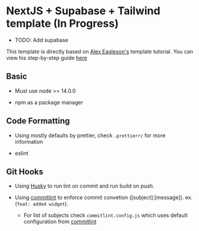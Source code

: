 # NextJS + Supabase + Tailwind template (In Progress)

- TODO: Add supabase

This template is directly based on [Alex Eagleson's](https://dev.to/alexeagleson/how-to-build-scalable-architecture-for-your-nextjs-project-2pb7) template tutorial. You can view his step-by-step guide [here](https://www.youtube.com/watch?v=Iu5aZDqZt8E)

## Basic

- Must use node >= 14.0.0

- npm as a package manager

## Code Formatting

- Using mostly defaults by prettier, check `.prettierrc` for more information

- eslint

## Git Hooks

- Using [Husky](https://typicode.github.io/husky/#/?id=automatic-recommended) to run lint on commit and run build on push.

- Using [commitlint](https://commitlint.js.org/#/) to enforce commit convetion ([subject]:[message]). ex. (`feat: added widget`).

  - For list of subjects check `commitlint.config.js` which uses default configuration from [commitlint](https://commitlint.js.org/#/)
